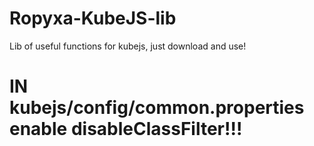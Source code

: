 # Ropyxa-KubeJS-lib
Lib of useful functions for kubejs, just download and use!
# IN kubejs/config/common.properties enable disableClassFilter!!!
